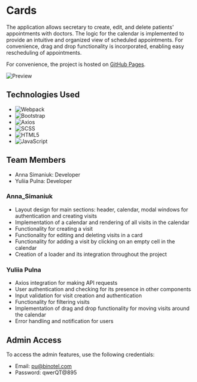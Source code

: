 # Cards
The application allows secretary to create, edit, and delete patients' appointments with doctors. The logic for the calendar is implemented to provide an intuitive and organized view of scheduled appointments. For convenience, drag and drop functionality is incorporated, enabling easy rescheduling of appointments.

For convenience, the project is hosted on [GitHub Pages](https://bullet26.github.io/DAN.IT-SP3/).

![Preview](https://s11.gifyu.com/images/ScI79.png)

## Technologies Used

- ![Webpack](https://img.shields.io/badge/-Webpack-8DD6F9?logo=webpack&logoColor=white&style=flat-square&link=https://webpack.js.org/)
- ![Bootstrap](https://img.shields.io/badge/-Bootstrap-563D7C?logo=bootstrap&logoColor=white&style=flat-square&link=https://getbootstrap.com/)
- ![Axios](https://img.shields.io/badge/-Axios-5A66F6?logo=axios&logoColor=white&style=flat-square&link=https://axios-http.com/ru/docs/intro)
- ![SCSS](https://img.shields.io/badge/-SCSS-CC6699?logo=sass&logoColor=white&style=flat-square&link=https://sass-lang.com/documentation/)
- ![HTML5](https://img.shields.io/badge/-HTML5-E34F26?logo=html5&logoColor=white&style=flat-square&link=https://developer.mozilla.org/ru/docs/Glossary/HTML5)
- ![JavaScript](https://img.shields.io/badge/-JavaScript-F7DF1E?logo=javascript&logoColor=black&style=flat-square&link=https://developer.mozilla.org/ru/docs/Web/JavaScript)

## Team Members

- Anna Simaniuk: Developer
- Yuliia Pulna: Developer

### Anna_Simaniuk

- Layout design for main sections: header, calendar, modal windows for authentication and creating visits
- Implementation of a calendar and rendering of all visits in the calendar
- Functionality for creating a visit
- Functionality for editing and deleting visits in a card
- Functionality for adding a visit by clicking on an empty cell in the calendar
- Creation of a loader and its integration throughout the project

### Yuliia Pulna

- Axios integration for making API requests
- User authentication and checking for its presence in other components
- Input validation for visit creation and authentication
- Functionality for filtering visits
- Implementation of drag and drop functionality for moving visits around the calendar
- Error handling and notification for users

## Admin Access

To access the admin features, use the following credentials:

- Email: pu@binotel.com
- Password: qwerQT@895
